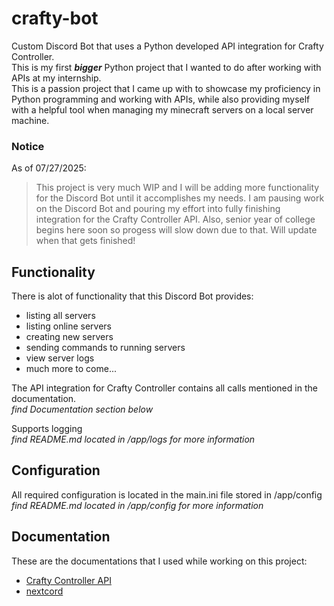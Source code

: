 # crafty-bot

Custom Discord Bot that uses a Python developed API integration for Crafty Controller.  
This is my first ***bigger*** Python project that I wanted to do after working with APIs at my internship.  
This is a passion project that I came up with to showcase my proficiency in Python programming and working with APIs, while also providing myself with a helpful tool when managing my minecraft servers on a local server machine.

### Notice
As of 07/27/2025:  
> This project is very much WIP and I will be adding more functionality for the Discord Bot until it accomplishes my needs. I am pausing work on the Discord Bot and pouring my effort into fully finishing integration for the Crafty Controller API. Also, senior year of college begins here soon so progess will slow down due to that. Will update when that gets finished!

## Functionality

There is alot of functionality that this Discord Bot provides:  
* listing all servers
* listing online servers
* creating new servers
* sending commands to running servers
* view server logs
* much more to come...

The API integration for Crafty Controller contains all calls mentioned in the documentation.  
*find Documentation section below*

Supports logging  
*find README.md located in /app/logs for more information*

## Configuration

All required configuration is located in the main.ini file stored in /app/config  
*find README.md located in /app/config for more information*

## Documentation

These are the documentations that I used while working on this project:  
* [Crafty Controller API](https://wiki.craftycontrol.com/en/4/docs/API%20V2)
* [nextcord](https://docs.nextcord.dev/en/stable/index.html)